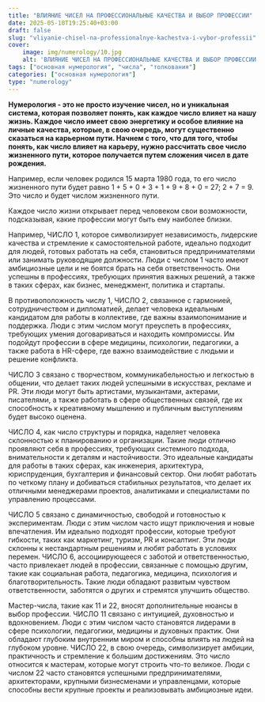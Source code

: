 ```yaml
---
title: "ВЛИЯНИЕ ЧИСЕЛ НА ПРОФЕССИОНАЛЬНЫЕ КАЧЕСТВА И ВЫБОР ПРОФЕССИИ"
date: 2025-05-10T19:25:40+03:00
draft: false
slug: "vliyanie-chisel-na-professionalnye-kachestva-i-vybor-professii"
cover:
    image: img/numerology/10.jpg
    alt: 'ВЛИЯНИЕ ЧИСЕЛ НА ПРОФЕССИОНАЛЬНЫЕ КАЧЕСТВА И ВЫБОР ПРОФЕССИИ'
tags: ["основная нумерология", "числа", "толкования"]
categories: ["основная нумерология"]
type: "numerology"
---
```


**Нумерология - это не просто изучение чисел, но и уникальная система, которая позволяет понять, как каждое число влияет на нашу жизнь. Каждое число имеет свою энергетику и особое влияние на личные качества, которые, в свою очередь, могут существенно сказаться на карьерном пути. Начнем с того, что для того, чтобы понять, как число влияет на карьеру, нужно рассчитать свое число жизненного пути, которое получается путем сложения чисел в дате рождения.**

Например, если человек родился 15 марта 1980 года, то его число жизненного пути будет равно 1 + 5 + 0 + 3 + 1 + 9 + 8 + 0 = 27; 2 + 7 = 9. Это число и будет числом жизненного пути.

Каждое число жизни открывает перед человеком свои возможности, подсказывая, какие профессии могут быть ему наиболее близки.

Например, ЧИСЛО 1, которое символизирует независимость, лидерские качества и стремление к самостоятельной работе, идеально подходит для людей, готовых работать на себя, становиться предпринимателями или занимать руководящие должности. Люди с числом 1 часто имеют амбициозные цели и не боятся брать на себя ответственность. Они успешны в профессиях, требующих принятия важных решений, а также в таких сферах, как бизнес, менеджмент, политика и стартапы.

В противоположность числу 1, ЧИСЛО 2, связанное с гармонией, сотрудничеством и дипломатией, делает человека идеальным кандидатом для работы в коллективе, где важны взаимопонимание и поддержка. Люди с этим числом могут преуспеть в профессиях, требующих умения договариваться и находить компромиссы. Им подойдут профессии в сфере медицины, психологии, педагогики, а также работа в HR-сфере, где важно взаимодействие с людьми и решение конфликта.

ЧИСЛО 3 связано с творчеством, коммуникабельностью и легкостью в общении, что делает таких людей успешными в искусствах, рекламе и PR. Эти люди могут быть артистами, музыкантами, актерами, писателями, а также работать в сфере общественных связей, где их способность к креативному мышлению и публичным выступлениям будет высоко оценена.

ЧИСЛО 4, как число структуры и порядка, наделяет человека склонностью к планированию и организации. Такие люди отлично проявляют себя в профессиях, требующих системного подхода, внимательности к деталям и настойчивости. Это идеальные кандидаты для работы в таких сферах, как инженерия, архитектура, юриспруденция, бухгалтерия и финансовый сектор. Они любят работать по четкому плану и добиваться стабильных результатов, что делает их отличными менеджерами проектов, аналитиками и специалистами по управлению процессами.

ЧИСЛО 5 связано с динамичностью, свободой и готовностью к экспериментам. Люди с этим числом часто ищут приключения и новые впечатления. Им идеально подходят профессии, которые требуют гибкости, таких как маркетинг, туризм, PR и консалтинг. Эти люди склонны к нестандартным решениям и любят работать в условиях перемен. ЧИСЛО 6, ассоциирующееся с заботой и ответственностью, часто привлекает людей в профессии, связанные с помощью другим, такие как социальная работа, педагогика, медицина, психология и благотворительность. Такие люди обладают развитым чувством ответственности, заботятся о других и стремятся улучшить общество.

Мастер-числа, такие как 11 и 22, вносят дополнительные нюансы в выбор профессии. ЧИСЛО 11 связано с интуицией, духовностью и вдохновением. Люди с этим числом часто становятся лидерами в сфере психологии, педагогики, медицины и духовных практик. Они обладают глубоким внутренним миром и способны влиять на людей на глубоком уровне. ЧИСЛО 22, в свою очередь, символизирует амбиции, практичность и стремление к большим достижениям. Это число относится к мастерам, которые могут строить что-то великое. Люди с числом 22 часто становятся успешными предпринимателями, архитекторами, крупными бизнесменами и управленцами, которые способны вести крупные проекты и реализовывать амбициозные идеи.
